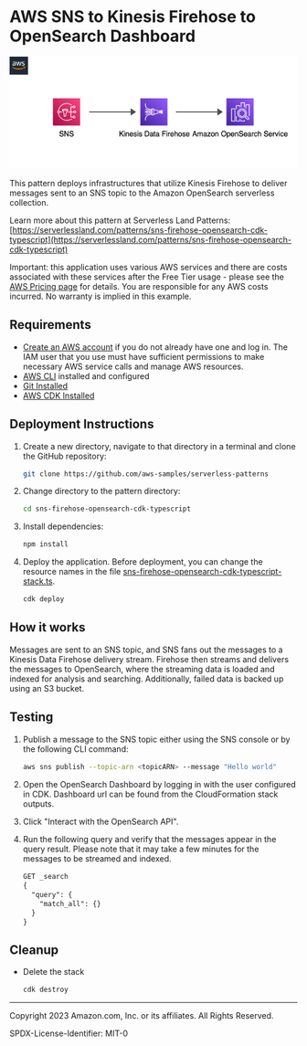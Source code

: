 # AWS SNS to Kinesis Firehose to OpenSearch Dashboard

<p align="center">
  <img src="./sns-firehose-opensearch.png">
</p>

This pattern deploys infrastructures that utilize Kinesis Firehose to deliver messages sent to an SNS topic to the Amazon OpenSearch serverless collection.

Learn more about this pattern at Serverless Land Patterns: [https://serverlessland.com/patterns/sns-firehose-opensearch-cdk-typescript](https://serverlessland.com/patterns/sns-firehose-opensearch-cdk-typescript)

Important: this application uses various AWS services and there are costs associated with these services after the Free Tier usage - please see the [AWS Pricing page](https://aws.amazon.com/pricing/) for details. You are responsible for any AWS costs incurred. No warranty is implied in this example.

## Requirements

* [Create an AWS account](https://portal.aws.amazon.com/gp/aws/developer/registration/index.html) if you do not already have one and log in. The IAM user that you use must have sufficient permissions to make necessary AWS service calls and manage AWS resources.
* [AWS CLI](https://docs.aws.amazon.com/cli/latest/userguide/install-cliv2.html) installed and configured
* [Git Installed](https://git-scm.com/book/en/v2/Getting-Started-Installing-Git)
* [AWS CDK Installed](https://docs.aws.amazon.com/cdk/latest/guide/getting_started.html#getting_started_install)

## Deployment Instructions

1. Create a new directory, navigate to that directory in a terminal and clone the GitHub repository:
    ``` bash
    git clone https://github.com/aws-samples/serverless-patterns
    ```
2. Change directory to the pattern directory:
    ```bash
    cd sns-firehose-opensearch-cdk-typescript
    ```
3. Install dependencies:
    ```bash
    npm install
    ```
4. Deploy the application. Before deployment, you can change the resource names in the file [sns-firehose-opensearch-cdk-typescript-stack.ts](https://github.com/aws-samples/serverless-patterns/blob/main/sns-firehose-opensearch-cdk-typescript/lib/sns-firehose-opensearch-cdk-typescript-stack.ts).
    ```bash
    cdk deploy
    ```

## How it works

Messages are sent to an SNS topic, and SNS fans out the messages to a Kinesis Data Firehose delivery stream. Firehose then streams and delivers the messages to OpenSearch, where the streaming data is loaded and indexed for analysis and searching. Additionally, failed data is backed up using an S3 bucket.

## Testing

1. Publish a message to the SNS topic either using the SNS console or by the following CLI command:
    ```bash
    aws sns publish --topic-arn <topicARN> --message "Hello world"
    ```

2. Open the OpenSearch Dashboard by logging in with the user configured in CDK. Dashboard url can be found from the CloudFormation stack outputs.

3. Click "Interact with the OpenSearch API".

4. Run the following query and verify that the messages appear in the query result. Please note that it may take a few minutes for the messages to be streamed and indexed.
    ```
    GET _search
    {
      "query": {
        "match_all": {}
      }
    }
    ```

## Cleanup
 
- Delete the stack
    ```bash
    cdk destroy
    ```
----
Copyright 2023 Amazon.com, Inc. or its affiliates. All Rights Reserved.

SPDX-License-Identifier: MIT-0
